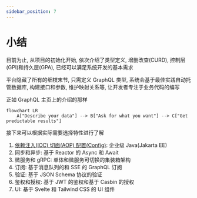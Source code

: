 ```yaml
---
sidebar_position: 7
---
```


# 小结

目前为止, 从项目的初始化开始, 依次介绍了类型定义, 增删改查(CURD), 控制层(GPI)和持久层(GPA), 已经可以满足系统开发的基本需求

平台隐藏了所有的细枝末节, 只需定义 GraphQL 类型, 系统会基于最佳实践自动托管数据库, 构建接口和参数, 维护映射关系等, 让开发者专注于业务代码的编写

正如 GraphQL 主页上的介绍的那样

```mermaid
flowchart LR
    A["Describe your data"] --> B["Ask for what you want"] --> C["Get predictable results"]

```

接下来可以根据实际需要选择特性进行了解

1. [依赖注入(IOC) 切面(AOP) 配置(Config)](/docs/category/企业级java): 企业级 Java(Jakarta EE)
2. 同步和异步: 基于 Reactor 的 Async 和 Await
3. 微服务和 gRPC: 单体和微服务可切换的集装箱架构
4. 订阅: 基于消息队列的和 SSE 的 GraphQL 订阅
5. 验证: 基于 JSON Schema 协议的验证
6. 鉴权和授权: 基于 JWT 的鉴权和基于 Casbin 的授权
7. UI: 基于 Svelte 和 Tailwind CSS 的 UI 组件
